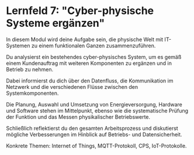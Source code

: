 # Lernfeld 7: "Cyber-physische Systeme ergänzen"
In diesem Modul wird deine Aufgabe sein, die physische Welt mit IT-Systemen zu einem funktionalen Ganzen zusammenzuführen.

Du analysierst ein bestehendes cyber-physisches System, um es gemäß einem Kundenauftrag mit weiteren Komponenten zu ergänzen und in Betrieb zu nehmen.

Dabei informierst du dich über den Datenfluss, die Kommunikation im Netzwerk und die verschiedenen Flüsse zwischen den Systemkomponenten.

Die Planung, Auswahl und Umsetzung von Energieversorgung, Hardware und Software stehen im Mittelpunkt, ebenso wie die systematische Prüfung der Funktion und das Messen physikalischer Betriebswerte.

Schließlich reflektierst du den gesamten Arbeitsprozess und diskutierst mögliche Verbesserungen im Hinblick auf Betriebs- und Datensicherheit.

Konkrete Themen: Internet of Things, MQTT-Protokoll, CPS, IoT-Protokolle.
